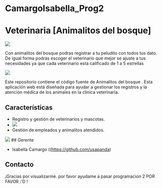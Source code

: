 # CamargoIsabella_Prog2
# Veterinaria [Animalitos del bosque]

<img src="https://img.freepik.com/vector-gratis/veterinario-muchos-tipos-animales_1308-65733.jpg?w=2000">

Con animalitos del bosque podras registrar a tu peludito con todos tus dato. De igual forma podras escoger el veterinario que mejor se ajuste a tus necesidades ya que cada veterinario esta calificado de 1 a 5 estrellas 

<img src="https://previews.123rf.com/images/thidaratsuteeratat/thidaratsuteeratat2301/thidaratsuteeratat230100072/197365803-concepto-de-retroalimentaci%C3%B3n-de-satisfacci%C3%B3n-del-cliente-personas-con-5-estrellas-sobre-la-cabeza.jpg">

Este repositorio contiene el código fuente de Animalitos del bosque . Esta aplicación web está diseñada para ayudar a gestionar los registros y la atención médica de los animales en la clínica veterinaria.

## Características

- Registro y gestión de veterinarios y mascotas.
- <img src="https://blogger.googleusercontent.com/img/a/AVvXsEj3DZM1clEaPOIVzkf1gWEU-loduiuwd2KQxYNXH9IfvwYghPJu2hMYqbFTYAyXUjfrGkri4DxEe7mx4bxfL_n_o9fdre3fPvqyMaTvZraQNqfuxsSCoPR7PEHCareOFoP5uAri44flQPj3jagERnKSx7c0zq6kQJ3tb80N056xPxAQKtcFE3gOus9rSw">
- Gestión de empleados y animalitos atendidos.
<img src="[https://hjdghjghg.blogspot.com/2023/06/vvvvvv.html](https://hjdghjghg.blogspot.com/2023/06/vvvvvv.html)">
## Gerente

- Isabella Camargo ((https://github.com/usapanda)


## Contacto


¡Gracias por visualizarme. por favor ayudame a pasar programacion 2 POR FAVOR :'D !
